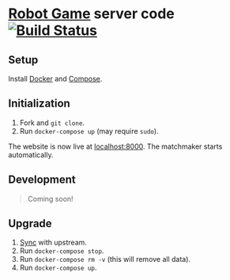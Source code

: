 [Robot Game](http://robotgame.net) server code [![Build Status](https://travis-ci.org/RobotGame/rgserver.svg?branch=master)](https://travis-ci.org/RobotGame/rgserver)
===================================

## Setup

Install [Docker](https://docs.docker.com/installation/#installation)
and [Compose](https://docs.docker.com/compose/install/).

## Initialization

1. Fork and `git clone`.
2. Run `docker-compose up` (may require `sudo`).

The website is now live at [localhost:8000](http://localhost:8000). The
matchmaker starts automatically.

## Development

> Coming soon!

## Upgrade

1. [Sync](https://help.github.com/articles/syncing-a-fork/) with upstream.
2. Run `docker-compose stop`.
3. Run `docker-compose rm -v` (this will remove all data).
4. Run `docker-compose up`.

